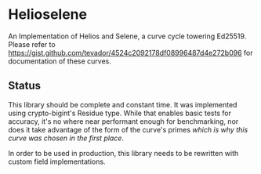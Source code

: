 # Helioselene

An Implementation of Helios and Selene, a curve cycle towering Ed25519.
Please refer to https://gist.github.com/tevador/4524c2092178df08996487d4e272b096
for documentation of these curves.

## Status

This library should be complete and constant time. It was implemented using
crypto-bigint's Residue type. While that enables basic tests for accuracy, it's
no where near performant enough for benchmarking, nor does it take advantage of
the form of the curve's primes *which is why this curve was chosen in the first
place*.

In order to be used in production, this library needs to be rewritten with
custom field implementations.
